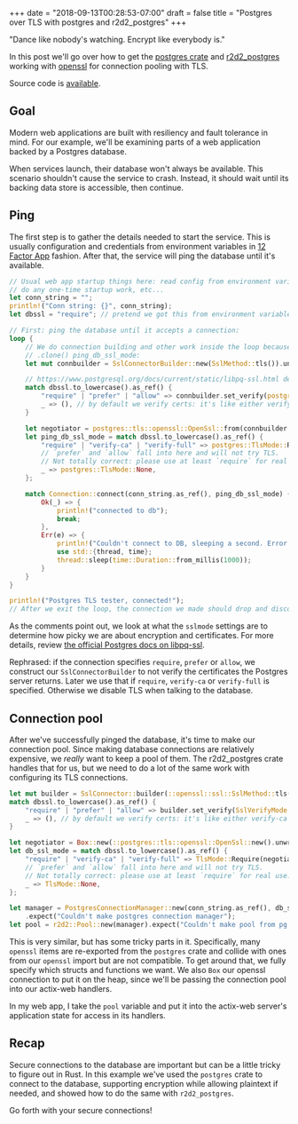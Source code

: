 +++
date = "2018-09-13T00:28:53-07:00"
draft = false
title = "Postgres over TLS with postgres and r2d2_postgres"
+++

"Dance like nobody's watching. Encrypt like everybody is."

In this post we'll go over how to get the [postgres crate](https://crates.io/crates/postgres) and [r2d2_postgres](https://crates.io/crates/r2d2_postgres) working with [openssl](https://crates.io/crates/openssl) for connection pooling with TLS.

Source code is [available](https://github.com/matthewkmayer/matthewkmayer.github.io/tree/master/samples/postgres-tls-tester).

<!--more-->

## Goal

Modern web applications are built with resiliency and fault tolerance in mind. For our example, we'll be examining parts of a web application backed by a Postgres database.

When services launch, their database won't always be available. This scenario shouldn't cause the service to crash. Instead, it should wait until its backing data store is accessible, then continue.

## Ping

The first step is to gather the details needed to start the service. This is usually configuration and credentials from environment variables in [12 Factor App](https://12factor.net/) fashion. After that, the service will ping the database until it's available.

```rust
// Usual web app startup things here: read config from environment variables,
// do any one-time startup work, etc...
let conn_string = "";
println!("Conn string: {}", conn_string);
let dbssl = "require"; // pretend we got this from environment variables

// First: ping the database until it accepts a connection:
loop {
    // We do connection building and other work inside the loop because we can't
    // .clone() ping_db_ssl_mode:
    let mut connbuilder = SslConnectorBuilder::new(SslMethod::tls()).unwrap();

    // https://www.postgresql.org/docs/current/static/libpq-ssl.html describes the modes
    match dbssl.to_lowercase().as_ref() {
        "require" | "prefer" | "allow" => connbuilder.set_verify(postgres::tls::openssl::openssl::ssl::SSL_VERIFY_NONE),
        _ => (), // by default we verify certs: it's like either verify-ca or verify-full, TBD
    }

    let negotiator = postgres::tls::openssl::OpenSsl::from(connbuilder.build());
    let ping_db_ssl_mode = match dbssl.to_lowercase().as_ref() {
        "require" | "verify-ca" | "verify-full" => postgres::TlsMode::Require(&negotiator),
        // `prefer` and `allow` fall into here and will not try TLS. 
        // Not totally correct: please use at least `require` for real use.
        _ => postgres::TlsMode::None, 
    };

    match Connection::connect(conn_string.as_ref(), ping_db_ssl_mode) {
        Ok(_) => {
            println!("connected to db");
            break;
        },
        Err(e) => {
            println!("Couldn't connect to DB, sleeping a second. Error: {}", e);
            use std::{thread, time};
            thread::sleep(time::Duration::from_millis(1000));
        }
    }
}

println!("Postgres TLS tester, connected!");
// After we exit the loop, the connection we made should drop and disconnect.
```

As the comments point out, we look at what the `sslmode` settings are to determine how picky we are about encryption and certificates. For more details, review [the official Postgres docs on libpq-ssl](https://www.postgresql.org/docs/current/static/libpq-ssl.html).

Rephrased: if the connection specifies `require`, `prefer` or `allow`, we construct our `SslConnectorBuilder` to not verify the certificates the Postgres server returns. Later we use that if `require`, `verify-ca` or `verify-full` is specified. Otherwise we disable TLS when talking to the database.

## Connection pool

After we've successfully pinged the database, it's time to make our connection pool. Since making database connections are relatively expensive, we *really* want to keep a pool of them. The r2d2_postgres crate handles that for us, but we need to do a lot of the same work with configuring its TLS connections.

```rust
let mut builder = SslConnector::builder(::openssl::ssl::SslMethod::tls()).unwrap();
match dbssl.to_lowercase().as_ref() {
    "require" | "prefer" | "allow" => builder.set_verify(SslVerifyMode::empty()),
    _ => (), // by default we verify certs: it's like either verify-ca or verify-full, TBD
}

let negotiator = Box::new(::postgres::tls::openssl::OpenSsl::new().unwrap());
let db_ssl_mode = match dbssl.to_lowercase().as_ref() {
    "require" | "verify-ca" | "verify-full" => TlsMode::Require(negotiator),
    // `prefer` and `allow` fall into here and will not try TLS. 
    // Not totally correct: please use at least `require` for real use.
    _ => TlsMode::None, 
};

let manager = PostgresConnectionManager::new(conn_string.as_ref(), db_ssl_mode)
    .expect("Couldn't make postgres connection manager");
let pool = r2d2::Pool::new(manager).expect("Couldn't make pool from pg connection manager");
```

This is very similar, but has some tricky parts in it. Specifically, many `openssl` items are re-exported from the `postgres` crate and collide with ones from our `openssl` import but are not compatible. To get around that, we fully specify which structs and functions we want. We also `Box` our openssl connection to put it on the heap, since we'll be passing the connection pool into our actix-web handlers.

In my web app, I take the `pool` variable and put it into the actix-web server's application state for access in its handlers.

## Recap

Secure connections to the database are important but can be a little tricky to figure out in Rust. In this example we've used the `postgres` crate to connect to the database, supporting encryption while allowing plaintext if needed, and showed how to do the same with `r2d2_postgres`.

Go forth with your secure connections!
